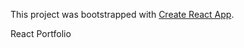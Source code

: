 This project was bootstrapped with [Create React App](https://github.com/facebook/create-react-app).

React Portfolio